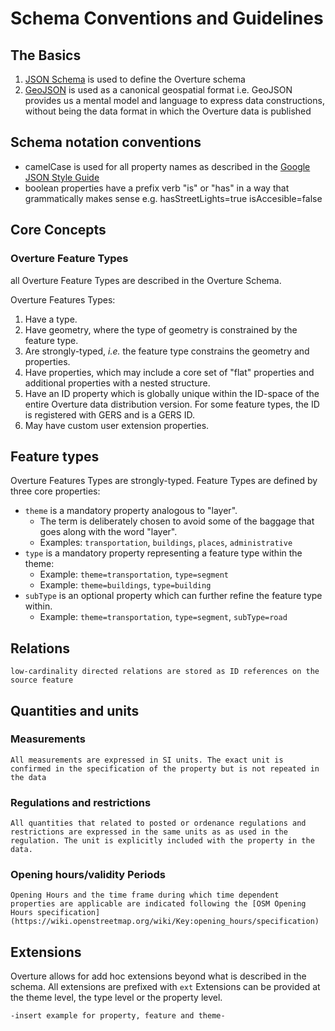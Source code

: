 # Schema Conventions and Guidelines
## The Basics
1. [JSON Schema](https://json-schema.org/) is used to define the Overture schema
2. [GeoJSON](https://geojson.org/) is used as a canonical geospatial format
	i.e. GeoJSON provides us a mental model and language to express data constructions, without being the data format in which the Overture data is published
## Schema notation conventions
   - camelCase is used for all property names as described in the [Google JSON Style Guide](https://google.github.io/styleguide/jsoncstyleguide.xml)
   - boolean properties have a prefix verb "is" or "has" in a way that grammatically makes sense
      e.g.
	     hasStreetLights=true
		 isAccesible=false

## Core Concepts
### Overture Feature Types

all Overture Feature Types are described in the Overture Schema.

Overture Features Types:

1.  Have a type.
2.  Have geometry, where the type of geometry is constrained by the feature type.
3.  Are strongly-typed, _i.e._ the feature type constrains the geometry and properties.
4.  Have properties, which may include a core set of "flat" properties and additional properties with a nested structure.
5.  Have an ID property which is globally unique within the ID-space of the entire Overture data distribution version. For some feature types, the ID is registered with GERS and is a GERS ID.
6.  May have custom user extension properties.

## Feature types

Overture Features Types are strongly-typed. Feature Types are defined by three core properties:

-   `theme` is a mandatory property analogous to "layer".
    -   The term is deliberately chosen to avoid some of the baggage that goes along with the word "layer".
    -   Examples: `transportation`, `buildings`, `places`, `administrative`
-   `type` is a mandatory property representing a feature type within the theme:
    -   Example: `theme=transportation`, `type=segment`
    -   Example: `theme=buildings`, `type=building`
-   `subType` is an optional property which can further refine the feature type within.
    -   Example: `theme=transportation`, `type=segment`, `subType=road`

## Relations
	low-cardinality directed relations are stored as ID references on the source feature

## Quantities and units
### Measurements
	All measurements are expressed in SI units. The exact unit is confirmed in the specification of the property but is not repeated in the data

### Regulations and restrictions
	All quantities that related to posted or ordenance regulations and restrictions are expressed in the same units as as used in the regulation. The unit is explicitly included with the property in the data.

### Opening hours/validity Periods
	Opening Hours and the time frame during which time dependent properties are applicable are indicated following the [OSM Opening Hours specification] (https://wiki.openstreetmap.org/wiki/Key:opening_hours/specification)

## Extensions
Overture allows for add hoc extensions beyond what is described in the schema. All extensions are prefixed with `ext`
Extensions can be provided at the theme level, the type level or the property level.

    -insert example for property, feature and theme-

